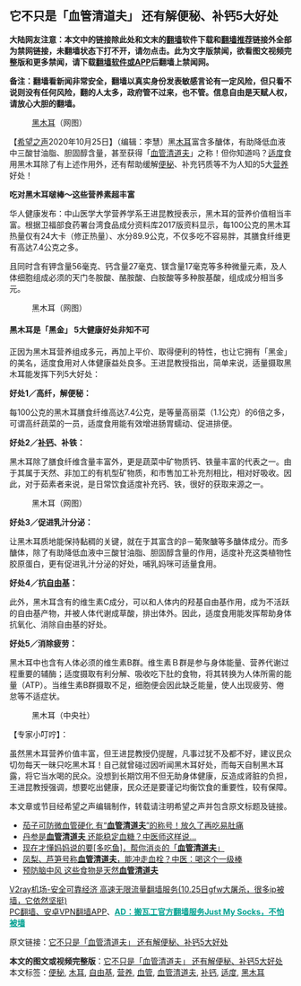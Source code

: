  <h2>它不只是「血管清道夫」 还有解便秘、补钙5大好处</h2> <p class="notice"><b>大陆网友注意：本文中的链接除此处和文末的<a href="https://github.com/bannedbook/fanqiang" >翻墙</a>软件下载和<a href="https://github.com/killgcd/justmysocks/blob/master/README.md">翻墙推荐</a>链接外全部为禁网链接，未翻墙状态下打不开，请勿点击。此为文字版禁闻，欲看图文视频完整版和更多禁闻，请下载<a href="https://github.com/bannedbook/fanqiang">翻墙软件或APP</a>后翻墙上禁闻网。</p><p>备注：翻墙看新闻非常安全，翻墙以真实身份发表敏感言论有一定风险，但只看不说则没有任何风险，翻的人太多，政府管不过来，也不管。信息自由是天赋人权，请放心大胆的翻墙。</b></p>  <div class="entry"> <figure><figcaption><a href="https://www.bannedbook.org/bnews/tag/%e9%bb%91%e6%9c%a8%e8%80%b3/" class="st_tag internal_tag" rel="tag" title="标签 黑木耳 下的日志">黑木耳</a>（网图）</figcaption></figure> <p>【<span class='wp_keywordlink_affiliate'><a href="https://www.soundofhope.org" title="希望之声" target="_blank">希望之声</a></span>2020年10月25日】（编辑：李慧）黑<a href="https://www.bannedbook.org/bnews/tag/%E6%9C%A8%E8%80%B3/" class="st_tag internal_tag" rel="tag" title="标签 木耳 下的日志">木耳</a>富含多醣体，有助降低血液中三酸甘油脂、胆固醇含量，甚至获得「<a href="https://www.bannedbook.org/bnews/tag/%E8%A1%80%E7%AE%A1%E6%B8%85%E9%81%93%E5%A4%AB/" class="st_tag internal_tag" rel="tag" title="标签 血管清道夫 下的日志">血管清道夫</a>」之称！但你知道吗？<a href="https://www.bannedbook.org/bnews/tag/%E9%80%82%E5%BA%A6/" class="st_tag internal_tag" rel="tag" title="标签 适度 下的日志">适度</a>食用黑木耳除了有上述作用外，还有帮助缓解<a href="https://www.bannedbook.org/bnews/tag/%e4%be%bf%e7%a7%98/" class="st_tag internal_tag" rel="tag" title="标签 便秘 下的日志">便秘</a>、补充钙质等不为人知的5大<a href="https://www.bannedbook.org/bnews/tag/%E8%90%A5%E5%85%BB/" class="st_tag internal_tag" rel="tag" title="标签 营养 下的日志">营养</a>好处！</p> <p><strong>吃对黑木耳啵棒～这些营养素超丰富</strong></p> <p>华人健康发布：中山医学大学营养学系王进昆教授表示，黑木耳的营养价值相当丰富。根据卫福部食药署台湾食品成分资料库2017版资料显示，每100公克的黑木耳热量仅有24大卡（修正热量）、水分89.9公克，不仅多吃不容易胖，其膳食纤维更有高达7.4公克之多。</p> <p>且同时含有钾含量56毫克、钙含量27毫克、镁含量17毫克等多种微量元素，及人体细胞组成必须的天门冬胺酸、酪胺酸、白胺酸等多种胺基酸，组成成分相当多元。</p>  <figure><figcaption> 黑木耳（网图）</figcaption></figure> <h4><strong>黑木耳是「黑金」 5大健康好处非知不可</strong></h4> <p>正因为黑木耳营养组成多元，再加上平价、取得便利的特性，也让它拥有「黑金」的美名，适度食用对人体健康益处良多。王进昆教授指出，简单来说，适量摄取黑木耳能发挥下列5大好处：</p> <p><strong>好处1／高纤，解便秘：</strong></p> <p>每100公克的黑木耳膳食纤维高达7.4公克，是等量高丽菜（1.1公克）的6倍之多，可谓高纤蔬菜的一员，适度食用能有效增进肠胃蠕动、促进排便。</p> <p><strong>好处2／<a href="https://www.bannedbook.org/bnews/tag/%E8%A1%A5%E9%92%99/" class="st_tag internal_tag" rel="tag" title="标签 补钙 下的日志">补钙</a>、补铁：</strong></p>  <p>黑木耳除了膳食纤维含量丰富外，更是蔬菜中矿物质钙、铁量丰富的代表之一。由于其属于天然、非加工的有机型矿物质，和市售加工补充剂相比，相对好吸收。因此，对于茹素者来说，是日常饮食适度补充钙、铁，很好的获取来源之一。</p> <figure><figcaption> 黑木耳（网图）</figcaption></figure> <p><strong>好处3／促进乳汁分泌：</strong></p> <p>让黑木耳质地能保持黏稠的关键，就在于其富含的β－葡聚醣等多醣体成分。而多醣体，除了有助降低血液中三酸甘油脂、胆固醇含量的作用，适度补充这类植物性胶原蛋白，更有促进乳汁分泌的好处，哺乳妈咪可适量食用。</p> <p><strong>好处4／抗<a href="https://www.bannedbook.org/bnews/tag/%E8%87%AA%E7%94%B1%E5%9F%BA/" class="st_tag internal_tag" rel="tag" title="标签 自由基 下的日志">自由基</a>：</strong></p>  <p>此外，黑木耳含有的维生素C成分，可以和人体内的羟基自由基作用，成为不活跃的自由基产物，并被人体代谢成草酸，排出体外。因此，适度食用能发挥帮助身体抗氧化、消除自由基的好处。</p> <p><strong>好处5／消除疲劳：</strong></p> <p>黑木耳中也含有人体必须的维生素B群。维生素Ｂ群是参与身体能量、营养代谢过程重要的辅酶；适度摄取有利分解、吸收吃下肚的食物，将其转换为人体所需的能量（ATP）。当维生素B群摄取不足，细胞便会因此缺乏能量，使人出现疲劳、倦怠等不适症状。</p> <figure><figcaption> 黑木耳（中央社）</figcaption></figure> <p>【专家小叮咛】：</p>  <p>虽然黑木耳营养价值丰富，但王进昆教授仍提醒，凡事过犹不及都不好，建议民众切勿每天一昧只吃黑木耳！自己就曾碰过因听闻黑木耳好处，而每天自制黑木耳露，将它当水喝的民众。没想到长期饮用不但无助身体健康，反造成肾脏的负担，王进昆教授强调，想要吃出健康，民众还是要谨记均衡饮食的重要性，较有保障。</p> <p>本文章或节目经希望之声编辑制作，转载请注明希望之声并包含原文标题及链接。</p> <ul class='op-related-articles' title='相关阅读'> <li><a href='https://www.bannedbook.org/bnews/health/20201010/1411337.html' target='_blank'>茄子可防微血管硬化 有“<b>血管清道夫</b>”的称号！放久了再吃易肚痛</a></li> <li><a href='https://www.bannedbook.org/bnews/health/20201005/1408276.html' target='_blank'>丹参是<b>血管清道夫</b> 还能稳定血糖？中医师这样说…</a></li> <li><a href='https://www.bannedbook.org/bnews/comments/20200815/1380551.html' target='_blank'>现在才懂妈妈说的要[多吃鱼]，帮你消炎的「<b>血管清道夫</b>」</a></li> <li><a href='https://www.bannedbook.org/bnews/lifebaike/20190525/1133243.html' target='_blank'>凤梨、芦笋号称<b>血管清道夫</b>，能冲走血栓？中医：喝这个一级棒</a></li> <li><a href='https://www.bannedbook.org/bnews/health/20190116/1064866.html' target='_blank'>预防脑中风 这些食物是天然<b>血管清道夫</b></a></li> </ul> <p class="texttj"> <a href="https://www.bannedbook.org/forum23/topic22702.html" target="_blank">V2ray机场-安全可靠经济 高速无限流量翻墙服务(10.25日gfw大屠杀，很多ip被墙，它依然坚挺)</a><br/> <a href="https://github.com/bannedbook/fanqiang/wiki/%E7%A6%81%E9%97%BB%E7%BD%91%E5%AE%89%E5%8D%93%E7%BF%BB%E5%A2%99%E6%96%B0%E9%97%BBAPP" target="_blank">PC翻墙、安卓VPN翻墙APP</a>、<span onclick="window.open('https://github.com/killgcd/justmysocks/blob/master/README.md')" style="font-weight:bold;color:#00A191;cursor:pointer;text-decoration:underline;outline:none">AD：搬瓦工官方翻墙服务Just My Socks，不怕被墙</span></p><p>原文链接：<a class="src_link"  href="https://www.soundofhope.org/post/271226" target="_blank">它不只是「血管清道夫」 还有解便秘、补钙5大好处</a></p><a name='sharetosocial'></a>       <div><b>本文的图文或视频完整版</b>：<a href='https://www.bannedbook.org/bnews/comments/20201025/1420100.html'>它不只是「血管清道夫」 还有解便秘、补钙5大好处</a></div>  </div><!--END ENTRY--> <div class="postfooter"> <div>本文标签：<a href="https://www.bannedbook.org/bnews/tag/%e4%be%bf%e7%a7%98/" rel="tag">便秘</a>, <a href="https://www.bannedbook.org/bnews/tag/%E6%9C%A8%E8%80%B3/" rel="tag">木耳</a>, <a href="https://www.bannedbook.org/bnews/tag/%E8%87%AA%E7%94%B1%E5%9F%BA/" rel="tag">自由基</a>, <a href="https://www.bannedbook.org/bnews/tag/%E8%90%A5%E5%85%BB/" rel="tag">营养</a>, <a href="https://www.bannedbook.org/bnews/tag/%E8%A1%80%E7%AE%A1/" rel="tag">血管</a>, <a href="https://www.bannedbook.org/bnews/tag/%E8%A1%80%E7%AE%A1%E6%B8%85%E9%81%93%E5%A4%AB/" rel="tag">血管清道夫</a>, <a href="https://www.bannedbook.org/bnews/tag/%E8%A1%A5%E9%92%99/" rel="tag">补钙</a>, <a href="https://www.bannedbook.org/bnews/tag/%E9%80%82%E5%BA%A6/" rel="tag">适度</a>, <a href="https://www.bannedbook.org/bnews/tag/%e9%bb%91%e6%9c%a8%e8%80%b3/" rel="tag">黑木耳</a></div>  </div><!--END POSTFOOTER--> 